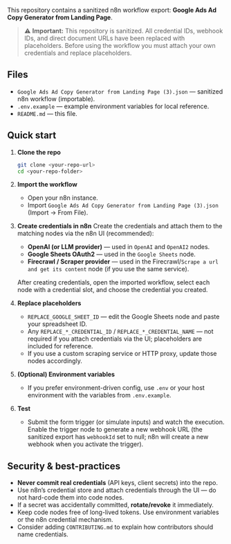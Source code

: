 This repository contains a sanitized n8n workflow export: **Google Ads Ad Copy Generator from Landing Page**.

> ⚠️ **Important:** This repository is sanitized. All credential IDs, webhook IDs, and direct document URLs have been replaced with placeholders. Before using the workflow you must attach your own credentials and replace placeholders.

## Files

- `Google Ads Ad Copy Generator from Landing Page (3).json` — sanitized n8n workflow (importable).
- `.env.example` — example environment variables for local reference.
- `README.md` — this file.

## Quick start

1. **Clone the repo**
   ```bash
   git clone <your-repo-url>
   cd <your-repo-folder>
   ```

2. **Import the workflow**
   - Open your n8n instance.
   - Import `Google Ads Ad Copy Generator from Landing Page (3).json` (Import → From File).

3. **Create credentials in n8n**
   Create the credentials and attach them to the matching nodes via the n8n UI (recommended):
   - **OpenAI (or LLM provider)** — used in `OpenAI` and `OpenAI2` nodes.
   - **Google Sheets OAuth2** — used in the `Google Sheets` node.
   - **Firecrawl / Scraper provider** — used in the Firecrawl/`Scrape a url and get its content` node (if you use the same service).

   After creating credentials, open the imported workflow, select each node with a credential slot, and choose the credential you created.

4. **Replace placeholders**
   - `REPLACE_GOOGLE_SHEET_ID` — edit the Google Sheets node and paste your spreadsheet ID.
   - Any `REPLACE_*_CREDENTIAL_ID` / `REPLACE_*_CREDENTIAL_NAME` — not required if you attach credentials via the UI; placeholders are included for reference.
   - If you use a custom scraping service or HTTP proxy, update those nodes accordingly.

5. **(Optional) Environment variables**
   - If you prefer environment-driven config, use `.env` or your host environment with the variables from `.env.example`.

6. **Test**
   - Submit the form trigger (or simulate inputs) and watch the execution. Enable the trigger node to generate a new webhook URL (the sanitized export has `webhookId` set to null; n8n will create a new webhook when you activate the trigger).

## Security & best-practices

- **Never commit real credentials** (API keys, client secrets) into the repo.
- Use n8n’s credential store and attach credentials through the UI — do not hard-code them into code nodes.
- If a secret was accidentally committed, **rotate/revoke** it immediately.
- Keep code nodes free of long-lived tokens. Use environment variables or the n8n credential mechanism.
- Consider adding `CONTRIBUTING.md` to explain how contributors should name credentials.
